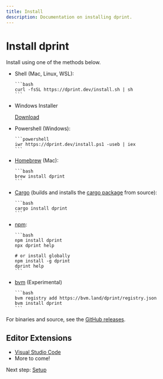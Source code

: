 ```yaml
---
title: Install
description: Documentation on installing dprint.
---
```


# Install dprint

Install using one of the methods below.

- Shell (Mac, Linux, WSL):

      ```bash
      curl -fsSL https://dprint.dev/install.sh | sh
      ```
- Windows Installer

  [Download](https://github.com/dprint/dprint/releases/latest/download/dprint-x86_64-pc-windows-msvc-installer.exe)
- Powershell (Windows):

      ```powershell
      iwr https://dprint.dev/install.ps1 -useb | iex
      ```
- [Homebrew](https://brew.sh/) (Mac):

      ```bash
      brew install dprint
      ```
- [Cargo](https://crates.io/) (builds and installs the [cargo package](https://crates.io/crates/dprint) from source):

      ```bash
      cargo install dprint
      ```

- [npm](https://www.npmjs.com/):

      ```bash
      npm install dprint
      npx dprint help

      # or install globally
      npm install -g dprint
      dprint help
      ```

- [bvm](https://github.com/bvm/bvm) (Experimental)

      ```bash
      bvm registry add https://bvm.land/dprint/registry.json
      bvm install dprint
      ```

For binaries and source, see the [GitHub releases](https://github.com/dprint/dprint/releases).

## Editor Extensions

- [Visual Studio Code](https://marketplace.visualstudio.com/items?itemName=dprint.dprint)
- More to come!

Next step: [Setup](/setup)
